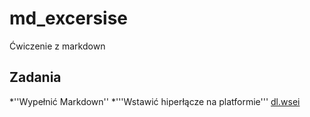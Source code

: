 # md_excersise
Ćwiczenie z markdown
## Zadania 
*''Wypełnić Markdown''
*'''Wstawić hiperłącze na platformie''' [dl.wsei](https://dl.wsei.lublin.pl)
